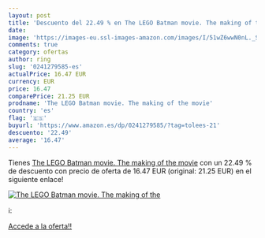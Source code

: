 ```yaml
---
layout: post
title: 'Descuento del 22.49 % en The LEGO Batman movie. The making of the'
date: 
image: 'https://images-eu.ssl-images-amazon.com/images/I/51wZ6wwN0nL._SL200_.jpg'
comments: true
category: ofertas
author: ring
slug: '0241279585-es'
actualPrice: 16.47 EUR
currency: EUR
price: 16.47
comparePrice: 21.25 EUR
prodname: 'The LEGO Batman movie. The making of the movie'
country: 'es'
flag: '🇪🇸'
buyurl: 'https://www.amazon.es/dp/0241279585/?tag=tolees-21'
descuento: '22.49'
average: '16.47'
---
```


Tienes [The LEGO Batman movie. The making of the movie](https://www.amazon.es/dp/0241279585/?tag=tolees-21) con un 22.49 % de descuento con precio de oferta de 16.47 EUR (original: 21.25 EUR) en el siguiente enlace!

[![The LEGO Batman movie. The making of the](https://images-eu.ssl-images-amazon.com/images/I/51wZ6wwN0nL._SL200_.jpg)](https://www.amazon.es/dp/0241279585/?tag=tolees-21)

ℹ️:


[Accede a la oferta!!](https://www.amazon.es/dp/0241279585/?tag=tolees-21)
